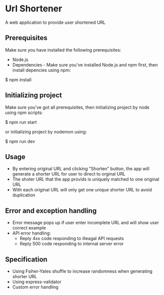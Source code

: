 # Url Shortener

A web application to provide user shortened URL

## Prerequisites
Make sure you have installed the following prerequisites:
- Node.js
- Dependencies - Make sure you've installed Node.js and npm first, then install depencies using npm:

$ npm install

## Initializing project
Make sure you've got all prerequisites, then initializing project by node using npm scripts:

$ npm run start

or initializing project by nodemon using:

$ npm run dev

## Usage
- By entering original URL and clicking "Shorten" button, the app will generate a shorter URL for user to direct to orginal URL
- The shoter URL that the app provids is uniquely matched to one original URL
- With each original URL will only get one unique shorter URL to avoid duplication

## Error and exception handling
- Error message pops up if user enter incomplete URL and will show user correct example
- API error handling:
  - Reply 4xx code responding to illeagal API requests
  - Reply 500 code responding to internal server error

## Specification
- Using Fsiher-Yates shuffle to increase randomness when generating shorter URL
- Using express-validator
- Custom error handling
